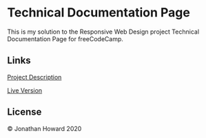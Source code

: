 # Technical Documentation Page

This is my solution to the Responsive Web Design project Technical Documentation Page for freeCodeCamp.

## Links

[Project Description](https://www.freecodecamp.org/learn/responsive-web-design/responsive-web-design-projects/build-a-technical-documentation-page)

[Live Version](https://jonathanhhoward.github.io/technical-documentation-page)

## License

&copy; Jonathan Howard 2020
